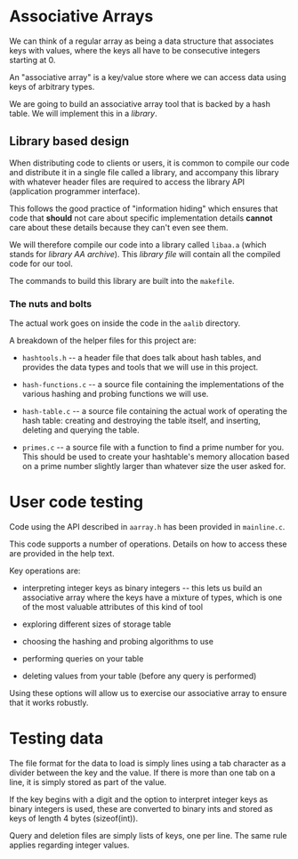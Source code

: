 # Associative Arrays

We can think of a regular array as being a data structure that
associates keys with values, where the keys all have to be consecutive
integers starting at 0.

An "associative array" is a key/value store where we can access data
using keys of arbitrary types.

We are going to build an associative array tool that is backed
by a hash table.  We will implement this in a *library*.

## Library based design

When distributing code to clients or users, it is common to compile
our code and distribute it in a single file called a library, and
accompany this library with whatever header files are required to
access the library API (application programmer interface).

This follows the good practice of "information hiding" which ensures
that code that **should** not care about specific implementation
details **cannot** care about these details because they can't even
see them.

We will therefore compile our code into a library called `libaa.a`
(which stands for *library AA archive*).  This *library file*
will contain all the compiled code for our tool.

The commands to build this library are built into the `makefile`.

### The nuts and bolts

The actual work goes on inside the code in the `aalib` directory.

A breakdown of the helper files for this project are:

* `hashtools.h` -- a header file that does talk about hash tables, and
 provides the data types and tools that we will use in this project.

* `hash-functions.c` -- a source file containing the implementations
 of the various hashing and probing functions we will use.

* `hash-table.c` -- a source file containing the actual work of operating
 the hash table: creating and destroying the table itself, and inserting,
 deleting and querying the table.

* `primes.c` -- a source file with a function to find a prime number for
 you.  This should be used to create your hashtable's memory allocation
 based on a prime number slightly larger than whatever size the user
 asked for.

# User code testing

Code using the API described in `aarray.h` has been provided in `mainline.c`.

This code supports a number of operations.  Details on how to access these are
provided in the help text.

Key operations are:

* interpreting integer keys as binary integers -- this lets us build an associative
 array where the keys have a mixture of types, which is one of the most valuable
 attributes of this kind of tool

* exploring different sizes of storage table

* choosing the hashing and probing algorithms to use

* performing queries on your table

* deleting values from your table (before any query is performed)

Using these options will allow us to exercise our associative array to ensure that
it works robustly.

# Testing data

The file format for the data to load is simply lines using a tab character
as a divider between the key and the value.  If there is more than one tab
on a line, it is simply stored as part of the value.

If the key begins with a digit and the option to interpret integer keys as
binary integers is used, these are converted to binary ints and stored as
keys of length 4 bytes (sizeof(int)).

Query and deletion files are simply lists of keys, one per line.  The same
rule applies regarding integer values.